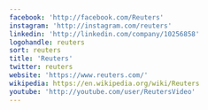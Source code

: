 ```yaml
---
facebook: 'http://facebook.com/Reuters'
instagram: 'http://instagram.com/reuters'
linkedin: 'http://linkedin.com/company/10256858'
logohandle: reuters
sort: reuters
title: 'Reuters'
twitter: reuters
website: 'https://www.reuters.com/'
wikipedia: https://en.wikipedia.org/wiki/Reuters
youtube: 'http://youtube.com/user/ReutersVideo'
---
```

